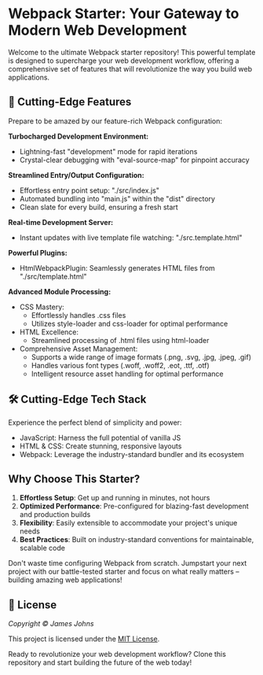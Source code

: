 # Webpack Starter: Your Gateway to Modern Web Development

Welcome to the ultimate Webpack starter repository! This powerful template is designed to supercharge your web development workflow, offering a comprehensive set of features that will revolutionize the way you build web applications.

## 🚀 Cutting-Edge Features

Prepare to be amazed by our feature-rich Webpack configuration:

**Turbocharged Development Environment:**

- Lightning-fast "development" mode for rapid iterations
- Crystal-clear debugging with "eval-source-map" for pinpoint accuracy

**Streamlined Entry/Output Configuration:**

- Effortless entry point setup: "./src/index.js"
- Automated bundling into "main.js" within the "dist" directory
- Clean slate for every build, ensuring a fresh start

**Real-time Development Server:**

- Instant updates with live template file watching: "./src.template.html"

**Powerful Plugins:**

- HtmlWebpackPlugin: Seamlessly generates HTML files from "./src/template.html"

**Advanced Module Processing:**

- CSS Mastery:
  - Effortlessly handles .css files
  - Utilizes style-loader and css-loader for optimal performance
- HTML Excellence:
  - Streamlined processing of .html files using html-loader
- Comprehensive Asset Management:
  - Supports a wide range of image formats (.png, .svg, .jpg, .jpeg, .gif)
  - Handles various font types (.woff, .woff2, .eot, .ttf, .otf)
  - Intelligent resource asset handling for optimal performance

## 🛠️ Cutting-Edge Tech Stack

Experience the perfect blend of simplicity and power:

- JavaScript: Harness the full potential of vanilla JS
- HTML & CSS: Create stunning, responsive layouts
- Webpack: Leverage the industry-standard bundler and its ecosystem

## Why Choose This Starter?

1. **Effortless Setup**: Get up and running in minutes, not hours
2. **Optimized Performance**: Pre-configured for blazing-fast development and production builds
3. **Flexibility**: Easily extensible to accommodate your project's unique needs
4. **Best Practices**: Built on industry-standard conventions for maintainable, scalable code

Don't waste time configuring Webpack from scratch. Jumpstart your next project with our battle-tested starter and focus on what really matters – building amazing web applications!

## 📄 License

_Copyright © James Johns_

This project is licensed under the [MIT License](https://github.com/nahmanmate/webpack-starter/blob/main/LICENSE).

Ready to revolutionize your web development workflow? Clone this repository and start building the future of the web today!
